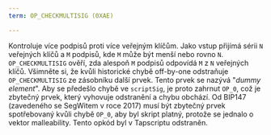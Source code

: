 ```yaml
---
term: OP_CHECKMULTISIG (0XAE)

---
```

Kontroluje více podpisů proti více veřejným klíčům. Jako vstup přijímá sérii `N` veřejných klíčů a `M` podpisů, kde `M` může být menší nebo rovno `N`. `OP_CHECKMULTISIG` ověří, zda alespoň `M` podpisů odpovídá `M` z `N` veřejných klíčů. Všimněte si, že kvůli historické chybě off-by-one odstraňuje `OP_CHECKMULTISIG` ze zásobníku další prvek. Tento prvek se nazývá "*dummy element*". Aby se předešlo chybě ve `scriptSig`, je proto zahrnut `OP_0`, což je zbytečný prvek, který vyhovuje odstranění a chybu obchází. Od BIP147 (zavedeného se SegWitem v roce 2017) musí být zbytečný prvek spotřebovaný kvůli chybě `OP_0`, aby byl skript platný, protože se jednalo o vektor malleability. Tento opkód byl v Tapscriptu odstraněn.